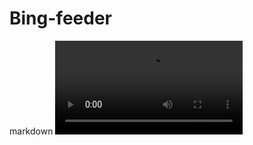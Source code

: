 # Bing-feeder
markdown
![Video](https://private-user-images.githubusercontent.com/107655087/410394623-67a24a23-a8a6-40ae-abfb-b12a8bc43ea0.mov?jwt=eyJhbGciOiJIUzI1NiIsInR5cCI6IkpXVCJ9.eyJpc3MiOiJnaXRodWIuY29tIiwiYXVkIjoicmF3LmdpdGh1YnVzZXJjb250ZW50LmNvbSIsImtleSI6ImtleTUiLCJleHAiOjE3Mzg4MzUxNjQsIm5iZiI6MTczODgzNDg2NCwicGF0aCI6Ii8xMDc2NTUwODcvNDEwMzk0NjIzLTY3YTI0YTIzLWE4YTYtNDBhZS1hYmZiLWIxMmE4YmM0M2VhMC5tb3Y_WC1BbXotQWxnb3JpdGhtPUFXUzQtSE1BQy1TSEEyNTYmWC1BbXotQ3JlZGVudGlhbD1BS0lBVkNPRFlMU0E1M1BRSzRaQSUyRjIwMjUwMjA2JTJGdXMtZWFzdC0xJTJGczMlMkZhd3M0X3JlcXVlc3QmWC1BbXotRGF0ZT0yMDI1MDIwNlQwOTQxMDRaJlgtQW16LUV4cGlyZXM9MzAwJlgtQW16LVNpZ25hdHVyZT03ZDM5N2Q2MGYzYzY1NDYzODNlYmRlZWNiMGZhMGM5Y2YxODQ5ZDVhZTRlODJlYmZjM2JiZWI0OTkyM2YxYzYwJlgtQW16LVNpZ25lZEhlYWRlcnM9aG9zdCJ9.ztsfh0_5O28nCkgFqbeQeoPMKHaK63KZ5SZcgTKuj2M)

